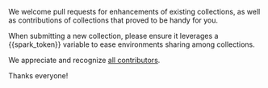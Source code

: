 
We welcome pull requests for enhancements of existing collections, as well as contributions of collections that proved to be handy for you. 

When submitting a new collection, please ensure it leverages a {{spark_token}} variable to ease environments sharing among collections. 

We appreciate and recognize [all contributors](https://github.com/CiscoDevNet/postman-ciscospark/graphs/contributors).

Thanks everyone!



